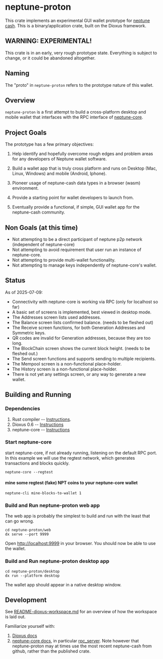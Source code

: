 # neptune-proton

This crate implements an experimental GUI wallet prototype for [neptune cash](https://neptune.cash).  This is a binary/application crate, built on the Dioxus framework.

## WARNING: EXPERIMENTAL!

This crate is in an early, very rough prototype state. Everything is subject to change, or it could be abandoned altogether.

## Naming

The "proto" in `neptune-proton` refers to the prototype nature of this wallet.

## Overview

`neptune-proton` is a first attempt to build a cross-platform desktop and mobile wallet that interfaces with the RPC interface of [neptune-core](https://github.com/Neptune-Crypto/neptune-core/).

## Project Goals

The prototype has a few primary objectives:

1. Help identify and hopefully overcome rough edges and problem areas for any developers of Neptune wallet software.

2. Build a wallet app that is truly cross platform and runs on Desktop (Mac, Linux, Windows) and mobile (Android, Iphone).

3. Pioneer usage of neptune-cash data types in a browser (wasm) environment.

4. Provide a starting point for wallet developers to launch from.

5. Eventually provide a functional, if simple, GUI wallet app for the neptune-cash community.

## Non Goals (at this time)

* Not attempting to be a direct participant of neptune p2p network (independent of neptune-core)
* Not attempting to avoid requirement that user run an instance of neptune-core.
* Not attempting to provide multi-wallet functionality.
* Not attempting to manage keys independently of neptune-core's wallet.

## Status

As of 2025-07-09:

* Connectivity with neptune-core is working via RPC (only for localhost so far)
* A basic set of screens is implemented, best viewed in desktop mode.
* The Addresses screen lists used addresses.
* The Balance screen lists confirmed balance.  (needs to be fleshed out)
* The Receive screen functions, for both Generation Addresses and Symmetric keys.
* QR codes are invalid for Generation addresses, because they are too long.
* The BlockChain screen shows the current block height.  (needs to be fleshed out.)
* The Send screen functions and supports sending to multiple recipients.
* The Mempool screen is a non-functional place-holder.
* The History screen is a non-functional place-holder.
* There is not yet any settings screen, or any way to generate a new wallet.

## Building and Running

### Dependencies

1. Rust compiler -- [Instructions](https://www.rust-lang.org/tools/install).
2. Dioxus 0.6 -- [Instructions](https://dioxuslabs.com/learn/0.6/getting_started/)
3. neptune-core -- [Instructions](https://github.com/Neptune-Crypto/neptune-core/)

### Start neptune-core

start neptune-core, if not already running, listening on the default RPC port. In this example we will use the regtest network, which generates transactions and blocks quickly.

```
neptune-core --regtest
```

#### mine some regtest (fake) NPT coins to your neptune-core wallet

```
neptune-cli mine-blocks-to-wallet 1
```

### Build and Run neptune-proton web app

The web app is probably the simplest to build and run with the least that can go wrong.

```
cd neptune-proton/web
dx serve --port 9999
```

Open [http://localhost:9999](http://localhost:9999) in your browser.  You should now be able to use the wallet.


### Build and Run neptune-proton desktop app

```
cd neptune-proton/desktop
dx run --platform desktop
```

The wallet app should appear in a native desktop window.


## Development

See [README-dioxus-workspace.md](README-dioxus-workspace.md) for an overview of how the workspace is laid out.

Familiarize yourself with:

1. [Dioxus docs](https://docs.rs/dioxus/latest/dioxus/)
2. [neptune-core docs](https://docs.rs/neptune-cash/latest/neptune_cash/), in particular [rpc_server](https://docs.rs/neptune-cash/latest/neptune_cash/rpc_server/trait.RPC.html#tymethod.network).  Note however that neptune-proton may at times use the most recent neptune-cash from github, rather than the published crate.